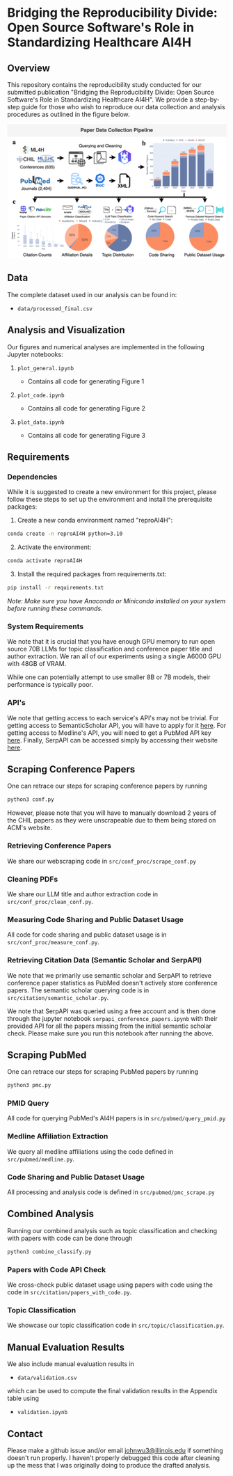 # Bridging the Reproducibility Divide: Open Source Software's Role in Standardizing Healthcare AI4H

## Overview
This repository contains the reproducibility study conducted for our submitted publication "Bridging the Reproducibility Divide: Open Source Software's Role in Standardizing Healthcare AI4H". We provide a step-by-step guide for those who wish to reproduce our data collection and analysis procedures as outlined in the figure below.

![Pipeline](figures/ScrapingPipeline.drawio(1).png)

## Data
The complete dataset used in our analysis can be found in:
- `data/processed_final.csv`

## Analysis and Visualization
Our figures and numerical analyses are implemented in the following Jupyter notebooks:

1. `plot_general.ipynb`
   - Contains all code for generating Figure 1

2. `plot_code.ipynb`
   - Contains all code for generating Figure 2

3. `plot_data.ipynb`
   - Contains all code for generating Figure 3

## Requirements

### Dependencies
While it is suggested to create a new environment for this project, please follow these steps to set up the environment and install the prerequisite packages:

1. Create a new conda environment named "reproAI4H":
```bash
conda create -n reproAI4H python=3.10
```

2. Activate the environment:
```bash
conda activate reproAI4H
```

3. Install the required packages from requirements.txt:
```bash
pip install -r requirements.txt
```

*Note: Make sure you have Anaconda or Miniconda installed on your system before running these commands.*

### System Requirements
We note that it is crucial that you have enough GPU memory to run open source 70B LLMs for topic classification and conference paper title and author extraction. We ran all of our experiments using a single A6000 GPU with 48GB of VRAM. 

While one can potentially attempt to use smaller 8B or 7B models, their performance is typically poor.

### API's

We note that getting access to each service's API's may not be trivial. For getting access to SemanticScholar API, you will have to apply for it [here](https://www.semanticscholar.org/product/api). For getting access to Medline's API, you will need to get a PubMed API key [here](https://support.nlm.nih.gov/kbArticle/?pn=KA-05317). Finally, SerpAPI can be accessed simply by accessing their website [here](https://serpapi.com/).


## Scraping Conference Papers
One can retrace our steps for scraping conference papers by running

```bash
python3 conf.py 
```

However, please note that you will have to manually download 2 years of the CHIL papers as they were unscrapeable due to them being stored on ACM's website. 

### Retrieving Conference Papers
We share our webscraping code in `src/conf_proc/scrape_conf.py`

### Cleaning PDFs
We share our LLM title and author extraction code in `src/conf_proc/clean_conf.py`.


### Measuring Code Sharing and Public Dataset Usage
All code for code sharing and public dataset usage is in  `src/conf_proc/measure_conf.py`.


### Retrieving Citation Data (Semantic Scholar and SerpAPI)
We note that we primarily use semantic scholar and SerpAPI to retrieve conference paper statistics as PubMed doesn't actively store conference papers. The semantic scholar querying code is in `src/citation/semantic_scholar.py`.

We note that SerpAPI was queried using a free account and is then done through the jupyter notebook `serpapi_conference_papers.ipynb` with their provided API for all the papers missing from the initial semantic scholar check. Please make sure you run this notebook after running the above.

## Scraping PubMed
One can retrace our steps for scraping PubMed papers by running

```bash
python3 pmc.py 
```

### PMID Query
All code for querying PubMed's AI4H papers is in `src/pubmed/query_pmid.py`

### Medline Affiliation Extraction 
We query all medline affiliations using the code defined in `src/pubmed/medline.py`.

### Code Sharing and Public Dataset Usage
All processing and analysis code is defined in `src/pubmed/pmc_scrape.py`

## Combined Analysis
Running our combined analysis such as topic classification and checking with papers with code can be done through 

```bash
python3 combine_classify.py
```

### Papers with Code API Check
We cross-check public dataset usage using papers with code using the code in `src/citation/papers_with_code.py`.

### Topic Classification
We showcase our topic classification code in `src/topic/classification.py`.

## Manual Evaluation Results
We also include manual evaluation results in 
- `data/validation.csv`
  
which can be used to compute the final validation results in the Appendix table using
- `validation.ipynb`


## Contact
Please make a github issue and/or email johnwu3@illinois.edu if something doesn't run properly. I haven't properly debugged this code after cleaning up the mess that I was originally doing to produce the drafted analysis.